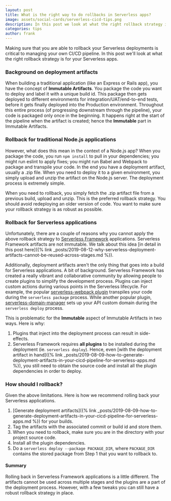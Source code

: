 ```yaml
---
layout: post
title: What is the right way to do rollbacks in Serverless apps?
image: assets/social-cards/serverless-cicd-tips.png
description: In this post we look at what the right rollback strategy is for Serverless apps in their CI/CD pipelines. The rollback strategy for Serverless Framework apps is different because the deployment artifacts are not immutable and because the plugins are a part of the deployment process.
categories: tips
author: frank
---
```


Making sure that you are able to rollback your Serverless deployments is critical to managing your own CI/CD pipeline. In this post we'll look at what the right rollback strategy is for your Serverless apps.

### Background on deployment artifacts

When building a traditional application (like an Express or Rails app), you have the concept of **Immutable Artifacts**. You package the code you want to deploy and label it with a unique build id. This package then gets deployed to different environments for integration/UAT/end-to-end tests, before it gets finally deployed into the Production environment. Throughout this entire process (of progressing downstream through the pipeline), your code is packaged only once in the beginning. It happens right at the start of the pipeline when the  artifact is created; hence the **Immutable** part in Immutable Artifacts.

### Rollback for traditional Node.js applications

However, what does this mean in the context of a Node.js app? When you package the code, you run `npm install` to pull in your dependencies; you might run eslint to apply fixes; you might run Babel and Webpack to package and transpile your code. In the end you have a deployment artifact, usually a .zip file. When you need to deploy it to a given environment, you simply upload and unzip the artifact on the Node.js server. The deployment process is extremely simple.

When you need to rollback, you simply fetch the .zip artifact file from a previous build, upload and unzip. This is the preferred rollback strategy. You should avoid redeploying an older version of code. You want to make sure your rollback strategy is as robust as possible.

### Rollback for Serverless applications

Unfortunately, there are a couple of reasons why you cannot apply the above rollback strategy to [Serverless Framework](https://serverless.com) applications. Serverless Framework artifacts are not immutable. We talk about this idea [in detail in this post here]({% link _posts/2019-08-12-why-serverless-deployment-artifacts-cannot-be-reused-across-stages.md %}).

Additionally, deployment artifacts aren't the only thing that goes into a build for Serverless applications. A bit of background. Serverless Framework has created a really vibrant and collaborative community by allowing people to create plugins to simplify the development process. Plugins can inject custom actions during various points in the Serverless lifecycle. For example, the popular [serverless-webpack plugin](https://www.github.com/serverless-heaven/serverless-webpack) transpiles your code during the `serverless package` process. While another popular plugin, [serverless-domain-manager](https://www.github.com/amplify-education/serverless-domain-manager) sets up your API custom domain during the `serverless deploy` process.

This is problematic for the **Immutable** aspect of Immutable Artifacts in two ways. Here is why:

1. Plugins that inject into the deployment process can result in side-effects.
2. Serverless Framework requires **all plugins** to be installed during the deployment (ie. `serverless deploy`). Hence, even [with the deployment artifact in hand]({% link _posts/2019-08-09-how-to-generate-deployment-artifacts-in-your-cicd-pipeline-for-serverless-apps.md %}), you still need to obtain the source code and install all the plugin dependencies in order to deploy. 

### How should I rollback?

Given the above limitations. Here is how we recommend rolling back your Serverless applications.

1. [Generate deployment artifacts]({% link _posts/2019-08-09-how-to-generate-deployment-artifacts-in-your-cicd-pipeline-for-serverless-apps.md %}) for your builds.
2. Tag the artifacts with the associated commit or build id and store them.
3. When you need to rollback, make sure you are in the directory with your project source code.
4. Install all the plugin dependencies.
5. Do a `serverless deploy --package PACKAGE_DIR`, where `PACKAGE_DIR` contains the stored package from Step 1 that you want to rollback to. 

#### Summary

Rolling back in Serverless Framework applications is a little different. The artifacts cannot be used across multiple stages and the plugins are a part of the deployment process. However, with a few tweaks you can still have a robust rollback strategy in place.
